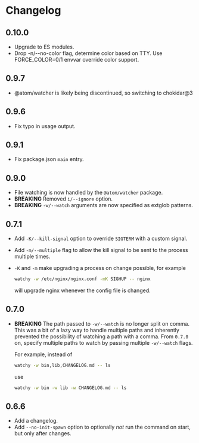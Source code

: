# Changelog

## 0.10.0
- Upgrade to ES modules.
- Drop -n/--no-color flag, determine color based on TTY.
  Use FORCE_COLOR=0/1 envvar override color support.

## 0.9.7
- @atom/watcher is likely being discontinued, so switching to chokidar@3

## 0.9.6
- Fix typo in usage output.

## 0.9.1
- Fix package.json `main` entry.

## 0.9.0
- File watching is now handled by the `@atom/watcher` package.
- **BREAKING**
  Removed `i/--ignore` option.
- **BREAKING**
  `-w/--watch` arguments are now specified as extglob patterns.

## 0.7.1
- Add `-K/--kill-signal` option to override `SIGTERM` with a custom signal.
- Add `-m/--multiple` flag to allow the kill signal to be sent to the process
  multiple times.
- `-K` and `-m` make upgrading a process on change possible, for example

  ```bash
  watchy -w /etc/nginx/nginx.conf -mK SIGHUP -- nginx
  ```

  will upgrade nginx whenever the config file is changed.

## 0.7.0
- **BREAKING**
  The path passed to `-w/--watch` is no longer split on comma. This was a bit of
  a lazy way to handle multiple paths and inherently prevented the possibility
  of watching a path with a comma. From `0.7.0` on, specify multiple paths to
  watch by passing multiple `-w/--watch` flags.

  For example, instead of

  ```bash
  watchy -w bin,lib,CHANGELOG.md -- ls
  ```

  use

  ```bash
  watchy -w bin -w lib -w CHANGELOG.md -- ls
  ```

## 0.6.6
- Add a changelog.
- Add `--no-init-spawn` option to optionally *not* run the command on start, but
  only after changes.
